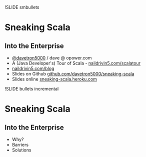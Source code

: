 !SLIDE smbullets
# Sneaking Scala
## Into the Enterprise
* [@davetron5000](http://www.twitter.com/davetron5000) / dave @ opower.com
* A (Java Developer's) Tour of Scala - [naildrivin5.com/scalatour](http://www.naildrivin5.com/scalatour)
* [naildrivin5.com/blog](http://www.naildrivin5.com/blog)
* Slides on Github [github.com/davetron5000/sneaking-scala](http://www.github.com/davetron5000/sneaking-scala)
* Slides online [sneaking-scala.heroku.com](http://sneaking-scala.heroku.com)

!SLIDE bullets incremental
# Sneaking Scala
## Into the Enterprise
* Why?
* Barriers
* Solutions
